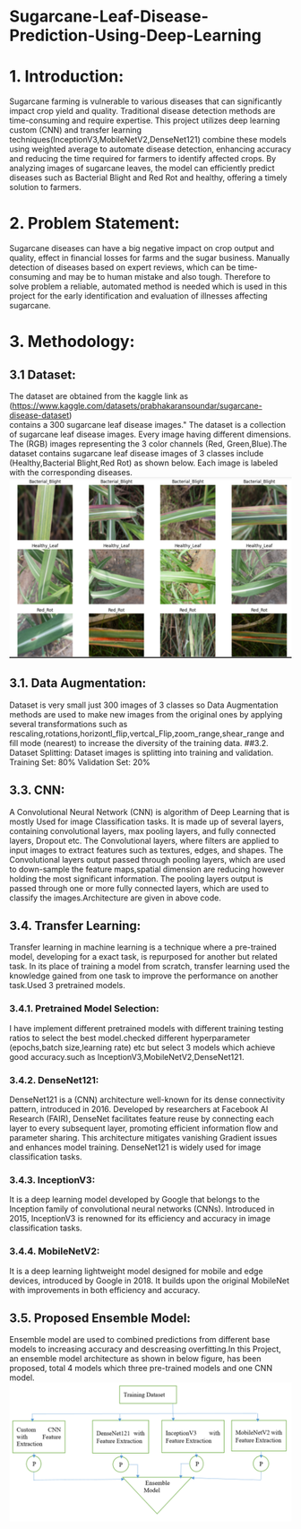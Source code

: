 # Sugarcane-Leaf-Disease-Prediction-Using-Deep-Learning
# 1. Introduction:
Sugarcane farming is vulnerable to various diseases that can significantly impact crop yield and quality. Traditional disease detection methods are time-consuming and require expertise. This project utilizes deep learning custom (CNN) and transfer learning techniques(InceptionV3,MobileNetV2,DenseNet121) combine these  models using weighted average to automate disease detection, enhancing accuracy and reducing the time required for farmers to identify affected crops. By analyzing images of sugarcane leaves, the model can efficiently predict diseases such as Bacterial Blight and Red Rot and healthy, offering a timely solution to farmers.
# 2. Problem Statement:
Sugarcane diseases can have a big negative impact on crop output and quality, effect in financial losses for farms and the sugar business. Manually detection of diseases based on expert reviews, which can be time-consuming and may be to human mistake and also tough. Therefore to solve problem a reliable, automated method is needed which is used in this project for the early identification and evaluation of illnesses affecting sugarcane. 
# 3. Methodology:
## 3.1 Dataset:
The dataset are obtained from the kaggle link as (https://www.kaggle.com/datasets/prabhakaransoundar/sugarcane-disease-dataset)<br> contains a 300 sugarcane leaf disease images." The dataset is a collection of sugarcane leaf disease images. Every image having different dimensions. The (RGB) images representing the 3 color channels (Red, Green,Blue).The dataset contains sugarcane leaf disease images of 3 classes include (Healthy,Bacterial Blight,Red Rot) as shown below. Each image is labeled with the corresponding diseases.
![Alt text](https://github.com/shakir1121/Sugarcane/blob/main/EDA_Images/dataset.png?raw=true)
## 3.1. Data Augmentation:
Dataset is very small just 300 images of 3 classes so Data Augmentation methods are used to make new images from the original ones by applying several transformations such as rescaling,rotations,horizontl_flip,vertcal_Flip,zoom_range,shear_range and fill mode (nearest) to increase the diversity of the training data.
##3.2. Dataset Splitting: 
Dataset images is splitting into training and validation.
Training Set: 80%
Validation Set: 20%
## 3.3. CNN:
A Convolutional Neural Network (CNN) is algorithm of Deep Learning that is mostly Used for image Classification tasks. It is made up of several layers, containing convolutional layers, max pooling layers, and fully connected layers, Dropout etc.
The Convolutional layers, where filters are applied to input images to extract features such as textures, edges, and shapes. The Convolutional layers output passed through pooling layers, which are used to down-sample the feature maps,spatial dimension are reducing however holding the most significant information. The pooling layers output is passed through one or more fully connected layers, which are used to classify the images.Architecture are given in above code.
## 3.4. Transfer Learning:
Transfer learning in machine learning is a technique where a pre-trained model, developing for a exact task, is repurposed for another but related task. In its place of training a model from scratch, transfer learning used the knowledge gained from one task to improve the performance on another task.Used 3 pretrained models.
### 3.4.1. Pretrained Model Selection:
I have implement different pretrained models with different training testing ratios to select the best model.checked different hyperparameter (epochs,batch size,learning rate) etc but select 3 models which achieve good accuracy.such as InceptionV3,MobileNetV2,DenseNet121.
### 3.4.2. DenseNet121:
DenseNet121 is a (CNN) architecture well-known for its dense connectivity pattern, introduced in 2016. Developed by researchers at Facebook AI Research (FAIR), DenseNet facilitates feature reuse by connecting each layer to every subsequent layer, promoting efficient information flow and parameter sharing. This architecture mitigates vanishing Gradient issues and enhances model training. DenseNet121 is widely used for image classification tasks.
### 3.4.3. InceptionV3:
It is a deep learning model developed by Google that belongs to the Inception family of convolutional neural networks (CNNs). Introduced in 2015, InceptionV3 is renowned for its efficiency and accuracy in image classification tasks.
### 3.4.4. MobileNetV2:
It is a deep learning lightweight model designed for mobile and edge devices, introduced by Google in 2018. It builds upon the original MobileNet with improvements in both efficiency and accuracy.
## 3.5. Proposed Ensemble Model:
Ensemble model are used to combined predictions from different base models to increasing accuracy and descreasing overfitting.In this Project, an ensemble model architecture as shown in below figure, has been proposed, total 4 models which three pre-trained models and one CNN model.
![Alt text](https://github.com/shakir1121/Sugarcane/blob/main/EDA_Images/proposed_model.png?raw=true)




